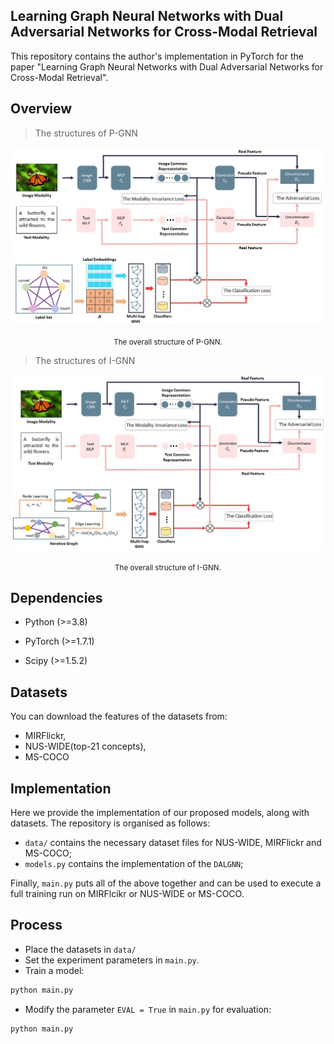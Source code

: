 ## Learning Graph Neural Networks with Dual Adversarial Networks for Cross-Modal Retrieval

This repository contains the author's implementation in PyTorch for the paper "Learning Graph Neural Networks with Dual Adversarial Networks for Cross-Modal Retrieval".


## Overview

> The structures of P-GNN  

![p-gnn.jpg](docs/images/p-gnn.jpg)
<p align = 'center'>
    <small>The overall structure of P-GNN.</small>
</p>

> The structures of I-GNN  

![i-gnn.jpg](docs/images/i-gnn.jpg)
<p align = 'center'>
    <small>The overall structure of I-GNN.</small>
</p>


## Dependencies

- Python (>=3.8)

- PyTorch (>=1.7.1)

- Scipy (>=1.5.2)

## Datasets
You can download the features of the datasets from:
 - MIRFlickr, 
 - NUS-WIDE(top-21 concepts),
 - MS-COCO
 
## Implementation

Here we provide the implementation of our proposed models, along with datasets. The repository is organised as follows:

 - `data/` contains the necessary dataset files for NUS-WIDE, MIRFlickr and MS-COCO;
 - `models.py` contains the implementation of the `DALGNN`;
 
 Finally, `main.py` puts all of the above together and can be used to execute a full training run on MIRFlcikr or NUS-WIDE or MS-COCO.

## Process
 - Place the datasets in `data/`
 - Set the experiment parameters in `main.py`.
 - Train a model:
 ```bash
 python main.py
```
 - Modify the parameter `EVAL = True` in `main.py` for evaluation:
  ```bash
 python main.py
```